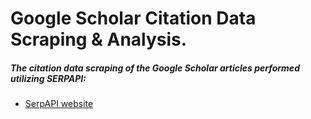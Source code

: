 # Google Scholar Citation Data Scraping & Analysis.        

##### The citation data scraping of the Google Scholar articles performed utilizing SERPAPI:

* [SerpAPI website](https://serpapi.com/)

